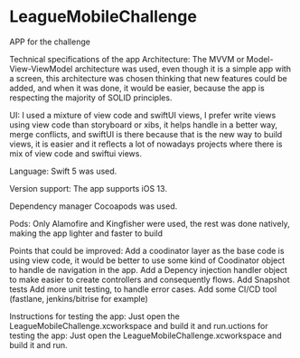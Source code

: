 # LeagueMobileChallenge

APP for the challenge

Technical specifications of the app Architecture: The MVVM or Model-View-ViewModel architecture was used, even though it is a simple app with a screen, this architecture was chosen thinking that new features could be added, and when it was done, it would be easier, because the app is respecting the majority of SOLID principles. 

UI: I used a mixture of view code and swiftUI views, I prefer write views using view code than storyboard or xibs, it helps handle in a better way, merge conflicts, and swiftUI is there because that is the new way to build views, it is easier and it reflects a lot of nowadays projects where there is mix of view code and swiftui views.

Language: Swift 5 was used.

Version support: The app supports iOS 13.

Dependency manager Cocoapods was used.

Pods: Only Alamofire and Kingfisher were used, the rest was done natively, making the app lighter and faster to build

Points that could be improved: 
Add a coodinator layer as the base code is using view code, it would be better to use some kind of Coodinator object to handle de navigation in the app.
Add a Depency injection handler object to make easier to create controllers and consequently flows.
Add Snapshot tests
Add more unit testing, to handle error cases.
Add some CI/CD tool (fastlane, jenkins/bitrise for example)

Instructions for testing the app: Just open the LeagueMobileChallenge.xcworkspace and build it and run.uctions for testing the app: Just open the LeagueMobileChallenge.xcworkspace and build it and run.